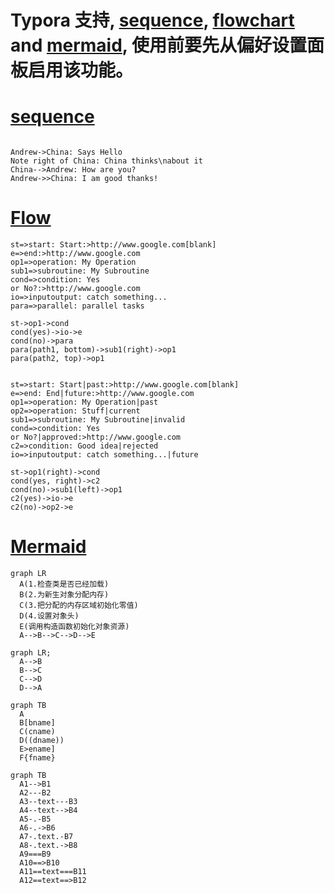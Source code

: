 # Typora 支持, [sequence](https://bramp.github.io/js-sequence-diagrams/), [flowchart](http://flowchart.js.org/) and [mermaid](https://knsv.github.io/mermaid/#mermaid), 使用前要先从偏好设置面板启用该功能。

# [sequence](https://bramp.github.io/js-sequence-diagrams/)

```sequence

Andrew->China: Says Hello
Note right of China: China thinks\nabout it
China-->Andrew: How are you?
Andrew->>China: I am good thanks!
```

# [Flow](http://flowchart.js.org/)

```flow
st=>start: Start:>http://www.google.com[blank]
e=>end:>http://www.google.com
op1=>operation: My Operation
sub1=>subroutine: My Subroutine
cond=>condition: Yes
or No?:>http://www.google.com
io=>inputoutput: catch something...
para=>parallel: parallel tasks

st->op1->cond
cond(yes)->io->e
cond(no)->para
para(path1, bottom)->sub1(right)->op1
para(path2, top)->op1


```



```flow
st=>start: Start|past:>http://www.google.com[blank]
e=>end: End|future:>http://www.google.com
op1=>operation: My Operation|past
op2=>operation: Stuff|current
sub1=>subroutine: My Subroutine|invalid
cond=>condition: Yes
or No?|approved:>http://www.google.com
c2=>condition: Good idea|rejected
io=>inputoutput: catch something...|future

st->op1(right)->cond
cond(yes, right)->c2
cond(no)->sub1(left)->op1
c2(yes)->io->e
c2(no)->op2->e
```



# [Mermaid](https://blog.csdn.net/lis_12/article/details/80693975)



```mermaid
graph LR
  A(1.检查类是否已经加载)
  B(2.为新生对象分配内存)
  C(3.把分配的内存区域初始化零值)
  D(4.设置对象头)
  E(调用构造函数初始化对象资源)
  A-->B-->C-->D-->E

```



```mermaid
graph LR;
  A-->B
  B-->C
  C-->D
  D-->A
```



```mermaid
graph TB
  A
  B[bname]
  C(cname)
  D((dname))
  E>ename]
  F{fname}

```



```mermaid
graph TB
  A1-->B1
  A2---B2
  A3--text---B3
  A4--text-->B4
  A5-.-B5
  A6-.->B6
  A7-.text.-B7
  A8-.text.->B8
  A9===B9
  A10==>B10
  A11==text===B11
  A12==text==>B12
```

